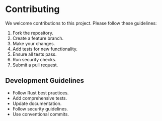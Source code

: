 # Contributing

We welcome contributions to this project. Please follow these guidelines:

1.  Fork the repository.
2.  Create a feature branch.
3.  Make your changes.
4.  Add tests for new functionality.
5.  Ensure all tests pass.
6.  Run security checks.
7.  Submit a pull request.

## Development Guidelines

-   Follow Rust best practices.
-   Add comprehensive tests.
-   Update documentation.
-   Follow security guidelines.
-   Use conventional commits.
